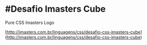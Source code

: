 #Desafio Imasters Cube
=================

Pure CSS Imasters Logo

[http://imasters.com.br/linguagens/css/desafio-css-imasters-cube] (http://imasters.com.br/linguagens/css/desafio-css-imasters-cube)